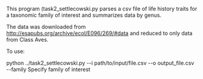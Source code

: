 This program (task2_settlecowski.py parses a csv file of life history traits
for a taxonomic family of interest and summarizes data by genus.

The data was downloaded from http://esapubs.org/archive/ecol/E096/269/#data
and reduced to only data from Class Aves.

To use:

python ../task2_settlecowski.py --i path/to/input/file.csv --o output_file.csv
--family Specify family of interest
